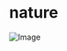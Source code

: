 # nature
![Image](https://www.google.com/url?sa=i&url=https%3A%2F%2Fm7et.com%2Fhappy-eid-pictures%2F&psig=AOvVaw1r368T1cQw-orBuxWHe9tg&ust=1650901845933000&source=images&cd=vfe&ved=0CAwQjRxqFwoTCOjtkOaGrfcCFQAAAAAdAAAAABAD)
